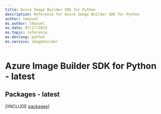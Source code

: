 ```yaml
---
title: Azure Image Builder SDK for Python
description: Reference for Azure Image Builder SDK for Python
author: lmazuel
ms.author: lmazuel
ms.data: 07/17/2023
ms.topic: reference
ms.devlang: python
ms.service: imagebuilder
---
```

# Azure Image Builder SDK for Python - latest
## Packages - latest
[!INCLUDE [packages](image-builder-index.md)]